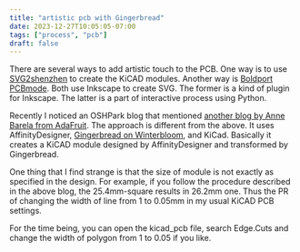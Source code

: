 ```yaml
---
title: "artistic pcb with Gingerbread"
date: 2023-12-27T10:05:05-07:00
tags: ["process", "pcb"]
draft: false
---
```


There are several ways to add artistic touch to the PCB. One way is to use [SVG2shenzhen](https://github.com/badgeek/svg2shenzhen) to create the KiCAD modules. Another way is [Boldport PCBmode](https://github.com/boldport/pcbmode). Both use Inkscape to create SVG. The former is a kind of plugin for Inkscape. The latter is a part of interactive process using Python.

Recently I noticed an OSHPark blog that mentioned [another blog by Anne Barela from AdaFruit](https://learn.adafruit.com/making-pcb-art-with-gingerbread-and-kicad). The approach is different from the above. It uses AffinityDesigner, [Gingerbread on Winterbloom](https://gingerbread.wntr.dev), and KiCad. Basically it creates a KiCAD module designed by AffinityDesigner and transformed by Gingerbread.

One thing that I find strange is that the size of module is not exactly as specified in the design. For example, if you follow the procedure described in the above blog, the 25.4mm-square results in 26.2mm one. Thus the PR of changing the width of line from 1 to 0.05mm in my usual KiCAD PCB settings.

For the time being, you can open the kicad_pcb file, search Edge.Cuts and change the width of polygon from 1 to 0.05 if you like.
  
